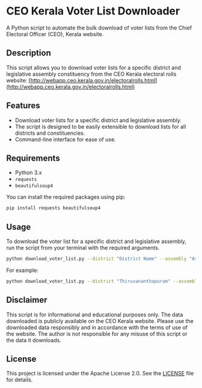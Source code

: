 # CEO Kerala Voter List Downloader

A Python script to automate the bulk download of voter lists from the Chief Electoral Officer (CEO), Kerala website.

## Description

This script allows you to download voter lists for a specific district and legislative assembly constituency from the CEO Kerala electoral rolls website: [http://webapp.ceo.kerala.gov.in/electoralrolls.html](http://webapp.ceo.kerala.gov.in/electoralrolls.html)

## Features

*   Download voter lists for a specific district and legislative assembly.
*   The script is designed to be easily extensible to download lists for all districts and constituencies.
*   Command-line interface for ease of use.

## Requirements

*   Python 3.x
*   `requests`
*   `beautifulsoup4`

You can install the required packages using pip:

```bash
pip install requests beautifulsoup4
```

## Usage

To download the voter list for a specific district and legislative assembly, run the script from your terminal with the required arguments.

```bash
python download_voter_list.py --district "District Name" --assembly "Assembly Name"
```

For example:

```bash
python download_voter_list.py --district "Thiruvananthapuram" --assembly "Vattiyoorkavu"
```

## Disclaimer

This script is for informational and educational purposes only. The data downloaded is publicly available on the CEO Kerala website. Please use the downloaded data responsibly and in accordance with the terms of use of the website. The author is not responsible for any misuse of this script or the data it downloads.

## License

This project is licensed under the Apache License 2.0. See the [LICENSE](LICENSE) file for details.

